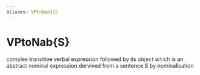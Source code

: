 ```yaml
---
aliases: VPtoNab{S}
---
```

# VPtoNab{S}

complex transitive verbal expression followed by its object which is an abstract nominal expression dervived from a sentence S by nominalisation